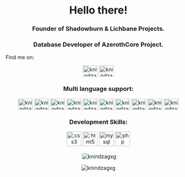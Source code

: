 <h1 align="center">Hello there!</h1>
<h3 align="center">Founder of Shadowburn & Lichbane Projects.</h3>
<h3 align="center">Database Developer of AzerothCore Project.</h3

<h3 align="center">Find me on:</h3>
<p align="center"><a href="https://twitter.com/knindzagxg" target="blank"><img align="center" src="https://cdn.jsdelivr.net/npm/simple-icons@3.0.1/icons/twitter.svg" alt="knindzagxg" height="30" width="40" /></a>
<a href="https://www.youtube.com/c/knindzagxg" target="blank"><img align="center" src="https://cdn.jsdelivr.net/npm/simple-icons@3.0.1/icons/youtube.svg" alt="knindzagxg" height="30" width="40" /></a></p>

<h3 align="center">Multi language support:</h3>
<p align="center"><a href="#" target="blank"><img align="center" src="https://www.flaticon.com/svg/static/icons/svg/202/202951.svg" alt="knindzagxg" height="30" width="40" /></a>
<a href="#" target="blank"><img align="center" src="http://shadowburn.net/external/countries/usa.png" alt="knindzagxg" height="30" width="40" /></a>
<a href="#" target="blank"><img align="center" src="http://shadowburn.net/external/countries/england.png" alt="knindzagxg" height="30" width="40" /></a>
<a href="#" target="blank"><img align="center" src="http://shadowburn.net/external/countries/serbia.png" alt="knindzagxg" height="30" width="40" /></a>
<a href="#" target="blank"><img align="center" src="http://shadowburn.net/external/countries/montenegro.png" alt="knindzagxg" height="30" width="40" /></a>
<a href="#" target="blank"><img align="center" src="http://shadowburn.net/external/countries/kosovo.png" alt="knindzagxg" height="30" width="40" /></a>
<a href="#" target="blank"><img align="center" src="http://shadowburn.net/external/countries/croatia.png" alt="knindzagxg" height="30" width="40" /></a>
<a href="#" target="blank"><img align="center" src="http://shadowburn.net/external/countries/bosnia.png" alt="knindzagxg" height="30" width="40" /></a>
<a href="#" target="blank"><img align="center" src="http://shadowburn.net/external/countries/macedonia" alt="knindzagxg" height="30" width="40" /></a>
<a href="#" target="blank"><img align="center" src="http://shadowburn.net/external/countries/slovenia.png" alt="knindzagxg" height="30" width="40" /></a>
</p>

<h3 align="center">Development Skills:</h3>
<p align="center"> 
<a href="https://www.w3schools.com/css/" target="_blank"> <img src="http://shadowburn.net/external/development/css.png" alt="css3" width="40" height="40"/></a> 
<a href="https://www.w3.org/html/" target="_blank"> <img src="http://shadowburn.net/external/development/html.png" alt="html5" width="40" height="40"/></a> 
<a href="https://www.mysql.com/" target="_blank"> <img src="http://shadowburn.net/external/development/mysql.png" alt="mysql" width="40" height="40"/></a> 
<a href="https://www.php.net" target="_blank"> <img src="http://shadowburn.net/external/development/php.png" alt="php" width="40" height="40"/></a></p>

<p align="center">&nbsp;<img align="center" src="https://github-readme-stats.vercel.app/api?username=knindzagxg&show_icons=true" alt="knindzagxg" /></p>
<p align="center"> <img src="https://komarev.com/ghpvc/?username=knindzagxg" alt="knindzagxg" /> </p>
